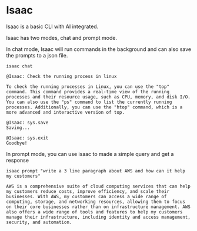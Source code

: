# Isaac

Isaac is a basic CLI with AI integrated. 

Isaac has two modes, chat and prompt mode.

In chat mode, Isaac will run commands in the background and can also save the prompts to a json file. 
```
isaac chat

@Isaac: Check the running process in linux    

To check the running processes in Linux, you can use the "top" command. This command provides a real-time view of the running processes and their resource usage, such as CPU, memory, and disk I/O. You can also use the "ps" command to list the currently running processes. Additionally, you can use the "htop" command, which is a more advanced and interactive version of top.

@Isaac: sys.save
Saving...

@Isaac: sys.exit
Goodbye!
```

In prompt mode, you can use isaac to made a simple query and get a response

```
isaac prompt "write a 3 line paragraph about AWS and how can it help my customers"

AWS is a comprehensive suite of cloud computing services that can help my customers reduce costs, improve efficiency, and scale their businesses. With AWS, my customers can access a wide range of computing, storage, and networking resources, allowing them to focus on their core businesses rather than on infrastructure management. AWS also offers a wide range of tools and features to help my customers manage their infrastructure, including identity and access management, security, and automation.
```
